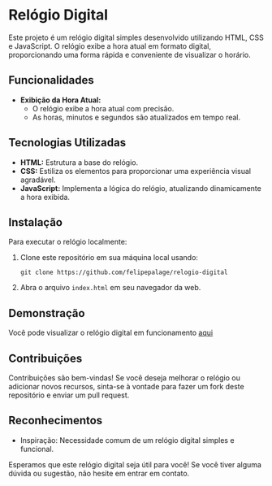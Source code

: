 # Relógio Digital

Este projeto é um relógio digital simples desenvolvido utilizando HTML, CSS e JavaScript. O relógio exibe a hora atual em formato digital, proporcionando uma forma rápida e conveniente de visualizar o horário.

## Funcionalidades

- **Exibição da Hora Atual:**
  - O relógio exibe a hora atual com precisão.
  - As horas, minutos e segundos são atualizados em tempo real.

## Tecnologias Utilizadas

- **HTML:** Estrutura a base do relógio.
- **CSS:** Estiliza os elementos para proporcionar uma experiência visual agradável.
- **JavaScript:** Implementa a lógica do relógio, atualizando dinamicamente a hora exibida.

## Instalação

Para executar o relógio localmente:

1. Clone este repositório em sua máquina local usando:

   ```
   git clone https://github.com/felipepalage/relogio-digital
   ```

2. Abra o arquivo `index.html` em seu navegador da web.

## Demonstração

Você pode visualizar o relógio digital em funcionamento [aqui](#https://felipepalage.github.io/relogio-digital/)

## Contribuições

Contribuições são bem-vindas! Se você deseja melhorar o relógio ou adicionar novos recursos, sinta-se à vontade para fazer um fork deste repositório e enviar um pull request.



## Reconhecimentos

- Inspiração: Necessidade comum de um relógio digital simples e funcional.

Esperamos que este relógio digital seja útil para você! Se você tiver alguma dúvida ou sugestão, não hesite em entrar em contato.

